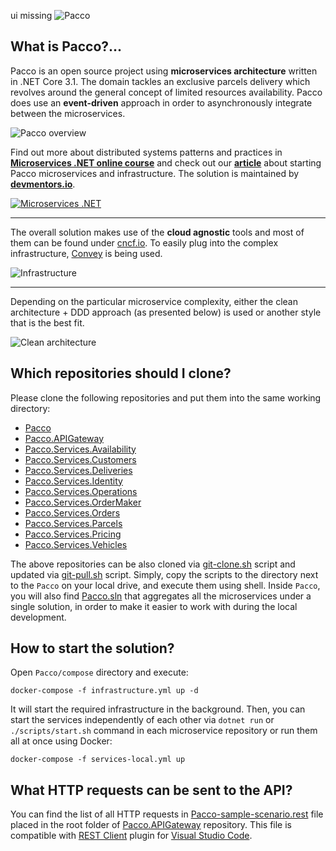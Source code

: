 ui missing
![Pacco](https://raw.githubusercontent.com/devmentors/Pacco/master/assets/pacco_logo.png)

**What is Pacco?**...
----------------

Pacco is an open source project using **microservices architecture** written in .NET Core 3.1. The domain tackles an exclusive parcels delivery which revolves around the general concept of limited resources availability. Pacco does use an **event-driven** approach in order to asynchronously integrate between the microservices.

![Pacco overview](https://raw.githubusercontent.com/devmentors/Pacco/master/assets/pacco_overview.png)

Find out more about distributed systems patterns and practices in **[Microservices .NET online course](https://devmentors.io/courses/microservices-net)** and check out our **[article](https://devmentors.io/blog/hello-world-microservices-pacco)** about starting Pacco microservices and infrastructure. The solution is maintained by **[devmentors.io](https://devmentors.io)**.

[![Microservices .NET](https://cdn.devmentors.io/blog/hello-world-microservices-pacco/microservices_net_pacco_trailer.png)](https://www.youtube.com/watch?v=5SLyrETnJoE)


----------------

The overall solution makes use of the **cloud agnostic** tools and most of them can be found under [cncf.io](https://cncf.io). To easily plug into the complex infrastructure, [Convey](https://convey-stack.github.io) is being used.

![Infrastructure](https://raw.githubusercontent.com/devmentors/Pacco/master/assets/infrastructure.png)

----------------

Depending on the particular microservice complexity, either the clean architecture + DDD approach (as presented below) is used or another style that is the best fit.

![Clean architecture](https://raw.githubusercontent.com/devmentors/Pacco/master/assets/clean_architecture.png)


**Which repositories should I clone?**
----------------

Please clone the following repositories and put them into the same working directory:

- [Pacco](https://github.com/devmentors/Pacco)
- [Pacco.APIGateway](https://github.com/devmentors/Pacco.APIGateway)
- [Pacco.Services.Availability](https://github.com/devmentors/Pacco.Services.Availability)
- [Pacco.Services.Customers](https://github.com/devmentors/Pacco.Services.Customers)
- [Pacco.Services.Deliveries](https://github.com/devmentors/Pacco.Services.Deliveries)
- [Pacco.Services.Identity](https://github.com/devmentors/Pacco.Services.Identity)
- [Pacco.Services.Operations](https://github.com/devmentors/Pacco.Services.Operations)
- [Pacco.Services.OrderMaker](https://github.com/devmentors/Pacco.Services.OrderMaker)
- [Pacco.Services.Orders](https://github.com/devmentors/Pacco.Services.Orders)
- [Pacco.Services.Parcels](https://github.com/devmentors/Pacco.Services.Parcels)
- [Pacco.Services.Pricing](https://github.com/devmentors/Pacco.Services.Pricing)
- [Pacco.Services.Vehicles](https://github.com/devmentors/Pacco.Services.Vehicles)

The above repositories can be also cloned via [git-clone.sh](https://github.com/devmentors/Pacco/blob/master/scripts/git-clone.sh) script and updated via [git-pull.sh](https://github.com/devmentors/Pacco/blob/master/scripts/git-pull.sh) script. Simply, copy the scripts to the directory next to the `Pacco` on your local drive, and execute them using shell. Inside `Pacco`, you will also find [Pacco.sln](https://github.com/devmentors/Pacco/blob/master/Pacco.sln)  that aggregates all the microservices under a single solution, in order to make it easier to work with during the local development.

**How to start the solution?**
----------------

Open `Pacco/compose` directory and execute:

```
docker-compose -f infrastructure.yml up -d
```

It will start the required infrastructure in the background. Then, you can start the services independently of each other via `dotnet run` or `./scripts/start.sh` command in each microservice repository or run them all at once using Docker:

```
docker-compose -f services-local.yml up
```

**What HTTP requests can be sent to the API?**
----------------

You can find the list of all HTTP requests in [Pacco-sample-scenario.rest](https://github.com/devmentors/Pacco.APIGateway/blob/master/Pacco-sample-scenario.rest) file placed in the root folder of [Pacco.APIGateway](https://github.com/devmentors/Pacco.APIGateway) repository. 
This file is compatible with [REST Client](https://marketplace.visualstudio.com/items?itemName=humao.rest-client) plugin for [Visual Studio Code](https://code.visualstudio.com). 
